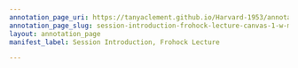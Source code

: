 ```yaml
---
annotation_page_uri: https://tanyaclement.github.io/Harvard-1953/annotations/session-introduction-frohock-lecture-canvas-1-w-m--frohock.json
annotation_page_slug: session-introduction-frohock-lecture-canvas-1-w-m--frohock
layout: annotation_page
manifest_label: Session Introduction, Frohock Lecture

---
```

